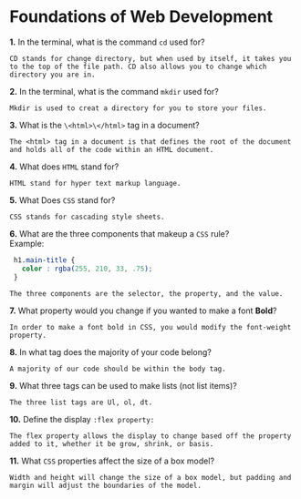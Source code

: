 # Foundations of Web Development

**1.** In the terminal, what is the command `cd` used for?
<!-- enter you answer in the space below -->
```
CD stands for change directory, but when used by itself, it takes you to the top of the file path. CD also allows you to change which directory you are in.
```

**2.** In the terminal, what is the command `mkdir` used for?
<!-- enter you answer in the space below -->
```
Mkdir is used to creat a directory for you to store your files.
```

**3.** What is the `\<html>\</html>` tag in a document?
<!-- enter you answer in the space below -->
```
The <html> tag in a document is that defines the root of the document and holds all of the code within an HTML document.
```

**4.** What does `HTML` stand for?
<!-- enter you answer in the space below -->
```
HTML stand for hyper text markup language.
```

**5.** What Does `CSS` stand for?
<!-- enter you answer in the space below -->
```
CSS stands for cascading style sheets.
```

**6.** What are the three components that makeup a `CSS` rule? <br> Example:
```css
 h1.main-title {
   color : rgba(255, 210, 33, .75);
 }
```
<!-- enter you answer in the space below -->
```
The three components are the selector, the property, and the value.
```

**7.** What property would you change if you wanted to make a font **Bold**?
<!-- enter you answer in the space below -->
```
In order to make a font bold in CSS, you would modify the font-weight property.
```

**8.** In what tag does the majority of your code belong?
<!-- enter you answer in the space below -->
```
A majority of our code should be within the body tag.
```

**9.** What three tags can be used to make lists (not list items)?
<!-- enter you answer in the space below -->
```
The three list tags are Ul, ol, dt.
```

**10.** Define the display `:flex property:`
<!-- enter you answer in the space below -->
```
The flex property allows the display to change based off the property added to it, whether it be grow, shrink, or basis.
```

**11.** What `CSS` properties affect the size of a box model?
<!-- enter you answer in the space below -->
```
Width and height will change the size of a box model, but padding and margin will adjust the boundaries of the model.
```
